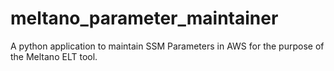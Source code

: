 # meltano_parameter_maintainer
A python application to maintain SSM Parameters in AWS for the purpose of the Meltano ELT tool.
